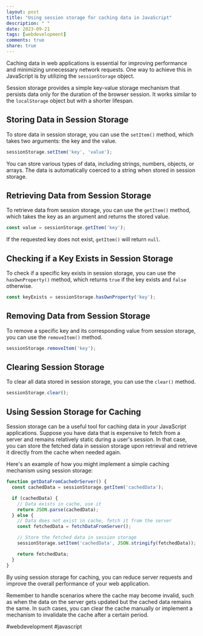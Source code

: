 ```yaml
---
layout: post
title: "Using session storage for caching data in JavaScript"
description: " "
date: 2023-09-21
tags: [webdevelopment]
comments: true
share: true
---
```


Caching data in web applications is essential for improving performance and minimizing unnecessary network requests. One way to achieve this in JavaScript is by utilizing the `sessionStorage` object.

Session storage provides a simple key-value storage mechanism that persists data only for the duration of the browser session. It works similar to the `localStorage` object but with a shorter lifespan. 

## Storing Data in Session Storage

To store data in session storage, you can use the `setItem()` method, which takes two arguments: the key and the value.

```javascript
sessionStorage.setItem('key', 'value');
```

You can store various types of data, including strings, numbers, objects, or arrays. The data is automatically coerced to a string when stored in session storage.

## Retrieving Data from Session Storage

To retrieve data from session storage, you can use the `getItem()` method, which takes the key as an argument and returns the stored value.

```javascript
const value = sessionStorage.getItem('key');
```

If the requested key does not exist, `getItem()` will return `null`.

## Checking if a Key Exists in Session Storage

To check if a specific key exists in session storage, you can use the `hasOwnProperty()` method, which returns `true` if the key exists and `false` otherwise.

```javascript
const keyExists = sessionStorage.hasOwnProperty('key');
```

## Removing Data from Session Storage

To remove a specific key and its corresponding value from session storage, you can use the `removeItem()` method.

```javascript
sessionStorage.removeItem('key');
```

## Clearing Session Storage

To clear all data stored in session storage, you can use the `clear()` method.

```javascript
sessionStorage.clear();
```

## Using Session Storage for Caching

Session storage can be a useful tool for caching data in your JavaScript applications. Suppose you have data that is expensive to fetch from a server and remains relatively static during a user's session. In that case, you can store the fetched data in session storage upon retrieval and retrieve it directly from the cache when needed again.

Here's an example of how you might implement a simple caching mechanism using session storage:

```javascript
function getDataFromCacheOrServer() {
  const cachedData = sessionStorage.getItem('cachedData');

  if (cachedData) {
    // Data exists in cache, use it
    return JSON.parse(cachedData);
  } else {
    // Data does not exist in cache, fetch it from the server
    const fetchedData = fetchDataFromServer();

    // Store the fetched data in session storage
    sessionStorage.setItem('cachedData', JSON.stringify(fetchedData));

    return fetchedData;
  }
}
```

By using session storage for caching, you can reduce server requests and improve the overall performance of your web application.

Remember to handle scenarios where the cache may become invalid, such as when the data on the server gets updated but the cached data remains the same. In such cases, you can clear the cache manually or implement a mechanism to invalidate the cache after a certain period.

#webdevelopment #javascript
